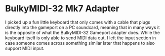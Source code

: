 # BulkyMIDI-32 Mk7 Adapter
I picked up a fun little keyboard that only comes with a cable that plugs directly into the gameport on a PC soundcard, meaning that in many ways it is the opposite of what the BulkyMIDI-32 Gameport adapter does. While the keyboard itself is only able to send MIDI data out, I left the input section in case someone comes across something similar later that happens to also support MIDI input.